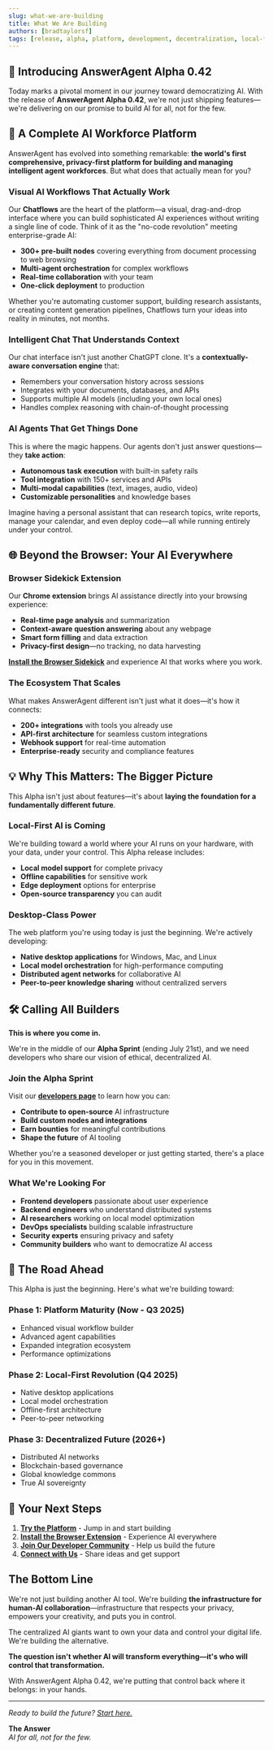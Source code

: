 ```yaml
---
slug: what-we-are-building
title: What We Are Building
authors: [bradtaylorsf]
tags: [release, alpha, platform, development, decentralization, local-first]
---
```


## 🤖 Introducing AnswerAgent Alpha 0.42

Today marks a pivotal moment in our journey toward democratizing AI. With the release of **AnswerAgent Alpha 0.42**, we're not just shipping features—we're delivering on our promise to build AI for all, not for the few.

## 🚀 A Complete AI Workforce Platform

AnswerAgent has evolved into something remarkable: **the world's first comprehensive, privacy-first platform for building and managing intelligent agent workforces**. But what does that actually mean for you?

### Visual AI Workflows That Actually Work

Our **Chatflows** are the heart of the platform—a visual, drag-and-drop interface where you can build sophisticated AI experiences without writing a single line of code. Think of it as the "no-code revolution" meeting enterprise-grade AI:

-   **300+ pre-built nodes** covering everything from document processing to web browsing
-   **Multi-agent orchestration** for complex workflows
-   **Real-time collaboration** with your team
-   **One-click deployment** to production

Whether you're automating customer support, building research assistants, or creating content generation pipelines, Chatflows turn your ideas into reality in minutes, not months.

### Intelligent Chat That Understands Context

Our chat interface isn't just another ChatGPT clone. It's a **contextually-aware conversation engine** that:

-   Remembers your conversation history across sessions
-   Integrates with your documents, databases, and APIs
-   Supports multiple AI models (including your own local ones)
-   Handles complex reasoning with chain-of-thought processing

### AI Agents That Get Things Done

This is where the magic happens. Our agents don't just answer questions—they **take action**:

-   **Autonomous task execution** with built-in safety rails
-   **Tool integration** with 150+ services and APIs
-   **Multi-modal capabilities** (text, images, audio, video)
-   **Customizable personalities** and knowledge bases

Imagine having a personal assistant that can research topics, write reports, manage your calendar, and even deploy code—all while running entirely under your control.

## 🌐 Beyond the Browser: Your AI Everywhere

### Browser Sidekick Extension

Our **Chrome extension** brings AI assistance directly into your browsing experience:

-   **Real-time page analysis** and summarization
-   **Context-aware question answering** about any webpage
-   **Smart form filling** and data extraction
-   **Privacy-first design**—no tracking, no data harvesting

[**Install the Browser Sidekick**](https://chromewebstore.google.com/detail/answeragent-sidekick/cpepciclppmfljkeiodifodfkpicfaim) and experience AI that works where you work.

### The Ecosystem That Scales

What makes AnswerAgent different isn't just what it does—it's how it connects:

-   **200+ integrations** with tools you already use
-   **API-first architecture** for seamless custom integrations
-   **Webhook support** for real-time automation
-   **Enterprise-ready** security and compliance features

## 💡 Why This Matters: The Bigger Picture

This Alpha isn't just about features—it's about **laying the foundation for a fundamentally different future**.

### Local-First AI is Coming

We're building toward a world where your AI runs on your hardware, with your data, under your control. This Alpha release includes:

-   **Local model support** for complete privacy
-   **Offline capabilities** for sensitive work
-   **Edge deployment** options for enterprise
-   **Open-source transparency** you can audit

### Desktop-Class Power

The web platform you're using today is just the beginning. We're actively developing:

-   **Native desktop applications** for Windows, Mac, and Linux
-   **Local model orchestration** for high-performance computing
-   **Distributed agent networks** for collaborative AI
-   **Peer-to-peer knowledge sharing** without centralized servers

## 🛠️ Calling All Builders

**This is where you come in.**

We're in the middle of our **Alpha Sprint** (ending July 21st), and we need developers who share our vision of ethical, decentralized AI.

### Join the Alpha Sprint

Visit our [**developers page**](/developers) to learn how you can:

-   **Contribute to open-source** AI infrastructure
-   **Build custom nodes and integrations**
-   **Earn bounties** for meaningful contributions
-   **Shape the future** of AI tooling

Whether you're a seasoned developer or just getting started, there's a place for you in this movement.

### What We're Looking For

-   **Frontend developers** passionate about user experience
-   **Backend engineers** who understand distributed systems
-   **AI researchers** working on local model optimization
-   **DevOps specialists** building scalable infrastructure
-   **Security experts** ensuring privacy and safety
-   **Community builders** who want to democratize AI access

## 🔮 The Road Ahead

This Alpha is just the beginning. Here's what we're building toward:

### Phase 1: Platform Maturity (Now - Q3 2025)

-   Enhanced visual workflow builder
-   Advanced agent capabilities
-   Expanded integration ecosystem
-   Performance optimizations

### Phase 2: Local-First Revolution (Q4 2025)

-   Native desktop applications
-   Local model orchestration
-   Offline-first architecture
-   Peer-to-peer networking

### Phase 3: Decentralized Future (2026+)

-   Distributed AI networks
-   Blockchain-based governance
-   Global knowledge commons
-   True AI sovereignty

## 🎯 Your Next Steps

1. **[Try the Platform](https://studio.theanswer.ai/)** - Jump in and start building
2. **[Install the Browser Extension](https://chromewebstore.google.com/detail/answeragent-sidekick/cpepciclppmfljkeiodifodfkpicfaim)** - Experience AI everywhere
3. **[Join Our Developer Community](/developers)** - Help us build the future
4. **[Connect with Us](https://discord.gg/X54ywt8pzj)** - Share ideas and get support

## The Bottom Line

We're not just building another AI tool. We're building **the infrastructure for human-AI collaboration**—infrastructure that respects your privacy, empowers your creativity, and puts you in control.

The centralized AI giants want to own your data and control your digital life. We're building the alternative.

**The question isn't whether AI will transform everything—it's who will control that transformation.**

With AnswerAgent Alpha 0.42, we're putting that control back where it belongs: in your hands.

---

_Ready to build the future? [Start here.](/developers)_

**The Answer**  
_AI for all, not for the few._
